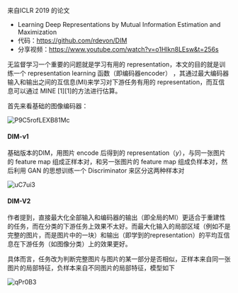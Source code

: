 来自ICLR 2019 的论文

- Learning Deep Representations by Mutual Information Estimation and Maximization
- 代码：https://github.com/rdevon/DIM
- 分享视频：https://www.youtube.com/watch?v=o1HIkn8LEsw&t=256s

无监督学习一个重要的问题就是学习有用的 representation，本文的目的就是训练一个 representation learning 函数（即编码器encoder） ，其通过最大编码器输入和输出之间的互信息(MI)来学习对下游任务有用的 representation，而互信息可以通过 MINE [1][1]的方法进行估算。



首先来看基础的图像编码器：

![P9C5rofLEXB81Mc](https://i.loli.net/2021/05/12/P9C5rofLEXB81Mc.png)



#### DIM-v1

基础版本的DIM，用图片 encode 后得到的 representation（$y$），与同一张图片的 feature map 组成正样本对，和另一张图片的 feature map 组成负样本对，然后利用 GAN 的思想训练一个 Discriminator 来区分这两种样本对

![uC7ui3](https://cdn.jsdelivr.net/gh/KaiyuanGao/ML-algorithm@master/uPic/uC7ui3.png)

#### DIM-V2

作者提到，直接最大化全部输入和编码器的输出（即全局的MI）更适合于重建性的任务，而在分类的下游任务上效果不太好。而最大化输入的局部区域（例如不是完整的图片，而是图片中的一块）和输出（即学到的representation）的平均互信息在下游任务（如图像分类）上的效果更好。

具体而言，任务改为判断完整图片与图片的某一部分是否相似，正样本来自同一张图片的局部特征，负样本来自不同图片的局部特征，模型如下

![qPr0B3](https://cdn.jsdelivr.net/gh/KaiyuanGao/ML-algorithm@master/uPic/qPr0B3.png)

